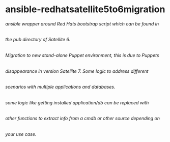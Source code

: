 # ansible-redhatsatellite5to6migration
###### ansible wrapper around Red Hats bootstrap script which can be found in
###### the pub directory of Satellite 6.
###### Migration to new stand-alone Puppet environment, this is due to Puppets 
###### disappearance in version Satellite 7. Some logic to address different 
###### scenarios with multiple applications and databases.

###### some logic like getting installed application/db  can be replaced with 
###### other functions to extract info from a cmdb or other source depending on
###### your use case.
